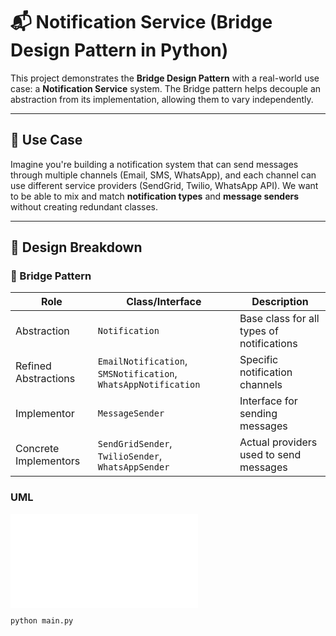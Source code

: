 # 📬 Notification Service (Bridge Design Pattern in Python)

This project demonstrates the **Bridge Design Pattern** with a real-world use case: a **Notification Service** system. The Bridge pattern helps decouple an abstraction from its implementation, allowing them to vary independently.

---

## 📌 Use Case

Imagine you're building a notification system that can send messages through multiple channels (Email, SMS, WhatsApp), and each channel can use different service providers (SendGrid, Twilio, WhatsApp API). We want to be able to mix and match **notification types** and **message senders** without creating redundant classes.

---

## 🧠 Design Breakdown

### 🧱 Bridge Pattern

| Role                 | Class/Interface             | Description                                           |
|----------------------|-----------------------------|-------------------------------------------------------|
| Abstraction          | `Notification`              | Base class for all types of notifications             |
| Refined Abstractions | `EmailNotification`, `SMSNotification`, `WhatsAppNotification` | Specific notification channels        |
| Implementor          | `MessageSender`             | Interface for sending messages                        |
| Concrete Implementors| `SendGridSender`, `TwilioSender`, `WhatsAppSender` | Actual providers used to send messages |

### UML
![Notification UML Diagram](./UML.md)


```bash
python main.py
```